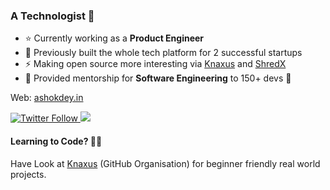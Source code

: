### A Technologist 👋

- ⭐ Currently working as a **Product Engineer**
- 💼 Previously built the whole tech platform for 2 successful startups
- ⚡ Making open source more interesting via [Knaxus](https://knaxus.in) and [ShredX](https://shredx.work)
- 🚀 Provided mentorship for **Software Engineering** to 150+ devs 🚀

Web: [ashokdey.in](https://ashokdey.in) 

<a class="header-badge" target="_blank" href="https://twitter.com/intent/follow?screen_name=ashokdey_">![Twitter Follow](https://img.shields.io/twitter/follow/ashokdey_?label=%40ashokdey_&style=social) </a> 
<a class="header-badge" target="_blank" href="https://www.linkedin.com/in/ashokdey/">
  <img src="https://img.shields.io/badge/style--5eba00.svg?label=LinkedIn&logo=linkedin&style=social">
</a>

#### Learning to Code? 👨‍💻
Have Look at [Knaxus](https://github.com/knaxus) (GitHub Organisation) for beginner friendly real world projects. 
